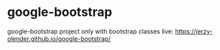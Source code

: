 # google-bootstrap
google-bootstrap project only with bootstrap classes
live: https://jerzy-olender.github.io/google-bootstrap/
